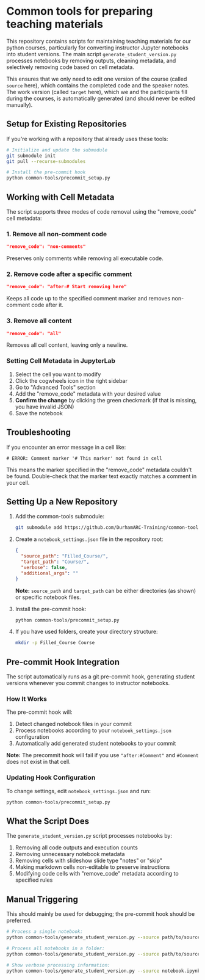 # Common tools for preparing teaching materials

This repository contains scripts for maintaining teaching materials for our python courses, particularly for converting instructor Jupyter notebooks into student versions. The main script `generate_student_version.py` processes notebooks by removing outputs, cleaning metadata, and selectively removing code based on cell metadata.

This ensures that we only need to edit one version of the course (called `source` here), which contains the completed code and the speaker notes. The work version (called `target` here), which we and the participants fill during the courses, is automatically generated (and should never be edited manually).

## Setup for Existing Repositories

If you're working with a repository that already uses these tools:

```bash
# Initialize and update the submodule
git submodule init
git pull --recurse-submodules

# Install the pre-commit hook
python common-tools/precommit_setup.py
```

## Working with Cell Metadata

The script supports three modes of code removal using the "remove_code" cell metadata:

### 1. Remove all non-comment code
```json
"remove_code": "non-comments"
```
Preserves only comments while removing all executable code.

### 2. Remove code after a specific comment
```json
"remove_code": "after:# Start removing here"
```
Keeps all code up to the specified comment marker and removes non-comment code after it.

### 3. Remove all content
```json
"remove_code": "all"
```
Removes all cell content, leaving only a newline.

### Setting Cell Metadata in JupyterLab

1. Select the cell you want to modify
2. Click the cogwheels icon in the right sidebar
3. Go to "Advanced Tools" section
4. Add the "remove_code" metadata with your desired value
5. __Confirm the change__ by clicking the green checkmark (if that is missing, you have invalid JSON)
6. Save the notebook

## Troubleshooting

If you encounter an error message in a cell like:
```
# ERROR: Comment marker '# This marker' not found in cell
```

This means the marker specified in the "remove_code" metadata couldn't be found. Double-check that the marker text exactly matches a comment in your cell.

## Setting Up a New Repository

1. Add the common-tools submodule:
   ```bash
   git submodule add https://github.com/DurhamARC-Training/common-tools-for-teaching.git common-tools
   ```

2. Create a `notebook_settings.json` file in the repository root:
   ```json
   {
     "source_path": "Filled_Course/",
     "target_path": "Course/",
     "verbose": false,
     "additional_args": ""
   }
   ```
   **Note:** `source_path` and `target_path` can be either directories (as shown) or specific notebook files.

3. Install the pre-commit hook:
   ```bash
   python common-tools/precommit_setup.py
   ```

4. If you have used folders, create your directory structure:
   ```bash
   mkdir -p Filled_Course Course
   ```

## Pre-commit Hook Integration

The script automatically runs as a git pre-commit hook, generating student versions whenever you commit changes to instructor notebooks.

### How It Works

The pre-commit hook will:
1. Detect changed notebook files in your commit
2. Process notebooks according to your `notebook_settings.json` configuration
3. Automatically add generated student notebooks to your commit

**Note:** The precommit hook will fail if you use `"after:#Comment"` and `#Comment` does not exist in that cell.

### Updating Hook Configuration

To change settings, edit `notebook_settings.json` and run:
```bash
python common-tools/precommit_setup.py
```

## What the Script Does

The `generate_student_version.py` script processes notebooks by:

1. Removing all code outputs and execution counts
2. Removing unnecessary notebook metadata
3. Removing cells with slideshow slide type "notes" or "skip"
4. Making markdown cells non-editable to preserve instructions
5. Modifying code cells with "remove_code" metadata according to specified rules

## Manual Triggering
This should mainly be used for debugging; the pre-commit hook should be preferred.

```bash
# Process a single notebook:
python common-tools/generate_student_version.py --source path/to/source_notebook.ipynb --target path/to/output_notebook.ipynb

# Process all notebooks in a folder:
python common-tools/generate_student_version.py --source path/to/source_folder --target path/to/output_folder

# Show verbose processing information:
python common-tools/generate_student_version.py --source notebook.ipynb --target student_notebook.ipynb --verbose
```